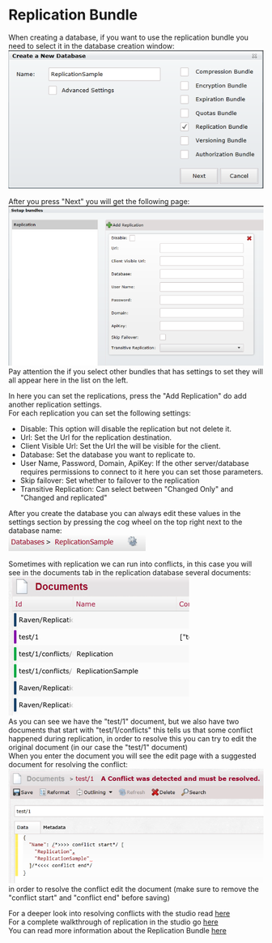 # Replication Bundle
When creating a database, if you want to use the replication bundle you need to select it in the database creation window:  
![Tasks Fig 1](Images/studio_replication_1.PNG)  

After you press "Next" you will get the following page:  
![Tasks Fig 2](Images/studio_replication_2.PNG)  
Pay attention the if you select other bundles that has settings to set they will all appear here in the list on the left.  

In here you can set the replications, press the "Add Replication" do add another replication settings.  
For each replication you can set the following settings:  
- Disable: This option will disable the replication but not delete it.
- Url: Set the Url for the replication destination.
- Client Visible Url: Set the Url the will be visible for the client.
- Database: Set the database you want to replicate to.
- User Name, Password, Domain, ApiKey: If the other server/database requires permissions to connect to it here you can set those parameters.  
- Skip failover: Set whether to failover to the replication
- Transitive Replication: Can select between "Changed Only" and "Changed and replicated"

After you create the database you can always edit these values in the settings section by pressing the cog wheel on the top right next to the database name:  
![Tasks Fig 3](Images/studio_replication_3.PNG)  

Sometimes with replication we can run into conflicts, in this case you will see in the documents tab in the replication database several documents:  
![Tasks Fig 4](Images/studio_replication_4.PNG)  
As you can see we have the "test/1" document, but we also have two documents that start with "test/1/conflicts" this tells us that some conflict happened during replication, in order to resolve this you can try to edit the original document (in our case the "test/1" document)  
When you enter the document you will see the edit page with a suggested document for resolving the conflict:  
![Tasks Fig 5](Images/studio_replication_5.PNG)  
in order to resolve the conflict edit the document (make sure to remove the "conflict start" and "conflict end" before saving)  

For a deeper look into resolving conflicts with the studio read [here](http://blogs.hibernatingrhinos.com/12609/dealing-with-conflicts-in-ravendb-studio)  
For a complete walkthrough of replication in the studio go [here](../replicationwalkthrough)  
You can read more information about the Replication Bundle [here](../../server/scaling-out/replication?version=2.0)